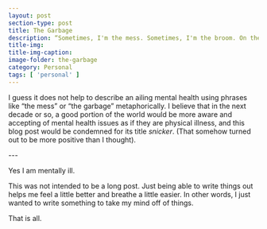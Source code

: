 ```yaml
---
layout: post
section-type: post
title: The Garbage
description: “Sometimes, I'm the mess. Sometimes, I'm the broom. On the hardest days, I have to be both.” - Rudy Francisco
title-img: 
title-img-caption: 
image-folder: the-garbage 
category: Personal
tags: [ 'personal' ]
---
```


I guess it does not help to describe an ailing mental health using phrases like “the mess” or “the garbage” metaphorically. I believe that in the next decade or so, a good portion of the world would be more aware and accepting of mental health issues as if they are physical illness, and this blog post would be condemned for its title *snicker*. (That somehow turned out to be more positive than I thought).

<div style="display: none">
---

I've been a mess for the last few months, perhaps from overworking and being sleep-deprived, probably along with the smaller factors that have entangled me for long. I wish to step away from them given my current situation and lifestyle, some of which is possible, but others are chained onto me out of the will of others. You might ask who would have that power over anyone, and you would realize the answer to that.

The world may sing praises onto such people, and expect that we sing the same praise to them too, regardless of the events that have unfolded between us and them. Yes, *regardless*. And that has empowered them to take things for granted, to do as they please and desire, allowing them to be able to convince themselves that they are rightful regardless of their actions and outcome.

#### In other words, sing your praises to them regardless of what kind of person they are and how they treat you.

They are not necessary the worst of humans, nor do they intend to be bad. They are simply people who are too tired to not being listened to, being betrayed. That has perhaps lead to who they have become. They have, perhaps, become someone that they they have never desired to be, unknowingly and unwillingly. But that cannot serve as an excuse.

#### The damage has been done and I cannot find myself in forgiving them.

I may be criticized by those who choose to believe that these people should have the full power and authority over themselves. But I could not care any longer. You can't water a long-wilted plant where its roots have shrunk and leaves have all fallen, and hope that it would one day grow back to be a strong tree, when the ground itself is unhealthy.
</div>
---

Yes I am mentally ill.

This was not intended to be a long post. Just being able to write things out helps me feel a little better and breathe a little easier. In other words, I just wanted to write something to take my mind off of things.

That is all.
